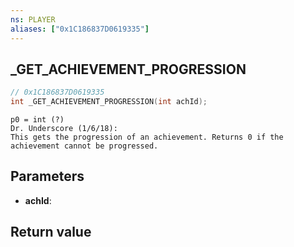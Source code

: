 ```yaml
---
ns: PLAYER
aliases: ["0x1C186837D0619335"]
---
```

## _GET_ACHIEVEMENT_PROGRESSION

```c
// 0x1C186837D0619335
int _GET_ACHIEVEMENT_PROGRESSION(int achId);
```

```
p0 = int (?)  
Dr. Underscore (1/6/18):  
This gets the progression of an achievement. Returns 0 if the achievement cannot be progressed.  
```

## Parameters
* **achId**: 

## Return value
